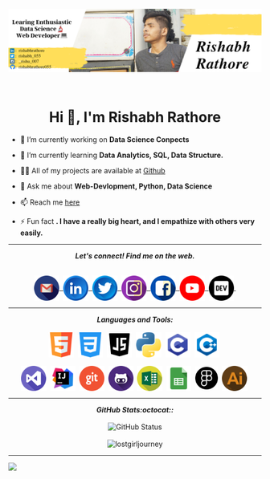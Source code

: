 ![cover](assets/Cover.png)

<br>
<h1 align="center">Hi 👋, I'm Rishabh Rathore</h1>

- 🔭 I’m currently working on **Data Science Conpects**

- 🌱 I’m currently learning **Data Analytics, SQL, Data Structure.**

- 👨‍💻 All of my projects are available at [Github](https://github.com/rishabhrathore055)

- 💬 Ask me about **Web-Devlopment, Python, Data Science**

- 📫 Reach me [here](mailto:Rishabhrathore055@gmail.com)

- ⚡ Fun fact **. I have a really big heart, and I empathize with others very easily.**
<hr>
<p align="center">
  <b><i>Let's connect! Find me on the web.</i></b>
</p>
<p align = "center">
     <br>
  <a href="mailto:falgunisarkar526@gmail.com">
    <img align="center" alt="Rishabh @Mail" width="50px" src="assets/handles/gmail.png" />&nbsp;
  </a>
  <a href="https://www.linkedin.com/in/Rishabhrathore">
    <img align="center" alt="Rishabh @LinkedIN" width="50px" src="assets/handles/linkedin.png" />&nbsp;
  </a>
  <a href="https://twitter.com/rishabh_055">
    <img align="center" alt="Rishabh @Twitter" width="50px" src="assets/handles/twitter.png" />&nbsp;
  </a>
  <a href="https://www.instagram.com/_rishu_007">
    <img align="center" alt="Rishabh @Instagram" width="50px" src="assets/handles/instagram.png" />&nbsp;
  </a>
  <a href="https://www.facebook.com/rishi.rishabh04">
    <img align="center" alt="Rishabh @facebook" width="50px" src="assets/handles/facebook.png" />&nbsp;
  </a>
  <a href="https://www.youtube.com/channel/UCyQxG1NPrjhMtgFqlm8k9Cw">
    <img align="center" alt="Rishabh @Youtube" width="50px" src="assets/handles/youtube.png" />&nbsp;
  </a>
  <a href="https://dev.to/rishabh055">
    <img align="center" src="assets/handles/dev.png" alt="DEV Profile" width="50px">&nbsp;
  </a>
</p>
<hr>
<p align="center">
<i><b>Languages and Tools:</b></i> 
<br><br>
 <img align="center" src="assets/languages/html5.png" width="50px" />&nbsp;
  <img align="center" src="assets/languages/css-3.png" width="50px" />&nbsp;
  <img align="center" src="assets/languages/javascript.png" width="50px" />&nbsp;
  <img align="center" src="assets/languages/python.png" width="50px" />&nbsp;
  <img align="center" src="assets/languages/c.png" width="50px" />&nbsp;
  <img align="center" src="assets/languages/cpp.png" width="50px" />&nbsp;
  <br><br>
  <img align="center" src="assets/tools/vscode.png" width="50px" />&nbsp;
  <img align="center" src="assets/tools/intellij.png" width="50px" />&nbsp;
  <img align="center" src="assets/tools/git.png" width="50px" />&nbsp;
  <img align="center" src="assets/tools/github.png" width="50px" />&nbsp;
  <img align="center" src="assets/tools/excel.png" width="50px" />&nbsp;
  <img align="center" src="assets/tools/googles.png" width="50px" />&nbsp;
  <img align="center" src="assets/tools/figma.png" width="45px" />&nbsp;
  <img align="center" src="assets/tools/illustrator.png" width="50px" />&nbsp;
</p>
<hr>
<p align = "center">
  <i><b>GitHub Stats:octocat::</b></i><br><br>
  <img src = "https://github-readme-stats.vercel.app/api?username=rishabhrathore055&bg_color=-40,5f7ed9,61A9A6,C5D6B5,98BE85&title_color=ffffff&text_color=ffffff&hide_border=true&show_icons=true&count_private=true" alt="GitHub Status" />
  <br><br>
  <img src = "https://komarev.com/ghpvc/?username=rishabhrathore055" alt="lostgirljourney" />
</p>
<hr>
<p align = "center">

![](https://activity-graph.herokuapp.com/graph?username=rishabhrathore055&theme=github)
</p>


